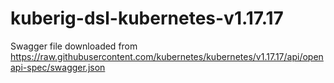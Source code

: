 # kuberig-dsl-kubernetes-v1.17.17

Swagger file downloaded from https://raw.githubusercontent.com/kubernetes/kubernetes/v1.17.17/api/openapi-spec/swagger.json
